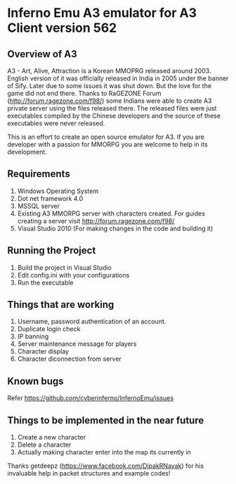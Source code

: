 Inferno Emu A3 emulator for A3 Client version 562
==================================================

Overview of A3
---------------
A3 - Art, Alive, Attraction is a Korean MMOPRG released around 2003. English version of it was officially released in India in 2005 under the banner of Sify. Later due to some issues it was shut down. But the love for the game did not end there. Thanks to RaGEZONE Forum (http://forum.ragezone.com/f98/) some Indians were able to create A3 private server using the files released there. The released files were just executables compiled by the Chinese developers and the source of these executables were never released. 

This is an effort to create an open source emulator for A3. If you are developer with a passion for MMORPG you are welcome to help in its development.

Requirements
------------
1. Windows Operating System
2. Dot net framework 4.0
3. MSSQL server
4. Existing A3 MMORPG server with characters created. For guides creating a server visit http://forum.ragezone.com/f98/
5. Visual Studio 2010 (For making changes in the code and building it)

Running the Project
-------------------
1. Build the project in Visual Studio 
2. Edit config.ini with your configurations
3. Run the executable


Things that are working
------------------------
1. Username, password authentication of an account.
2. Duplicate login check
3. IP banning
4. Server maintenance message for players
5. Character display
6. Character diconnection from server

Known bugs
----------
Refer https://github.com/cyberinferno/InfernoEmu/issues

Things to be implemented in the near future
--------------------------------------------
1. Create a new character
2. Delete a character
3. Actually making character enter into the map its currently in


Thanks getdeepz (https://www.facebook.com/DipakRNayak) for his invaluable help in packet structures and example codes!
